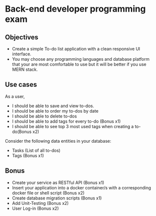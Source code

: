 # Back-end developer programming exam

## Objectives
- Create a simple To-do list application with a clean responsive UI interface.
- You may choose any programming languages and database platform that
your are most comfortable to use but it will be better if you use MERN stack.

## Use cases
As a user,
- I should be able to save and view to-dos.
- I should be able to order my to-dos by date
- I should be able to delete to-dos
- I should be able to add tags for every to-do (Bonus x1)
- I should be able to see top 3 most used tags when creating a to-do(Bonus x2)

Consider the following data entities in your database:
- Tasks (List of all to-dos)
- Tags (Bonus x1)

## Bonus
- Create your service as RESTful API (Bonus x1)
- Insert your application into a docker container/s with a corresponding docker file or shell script (Bonus x2)
- Create database migration scripts (Bonus x1)
- Add Unit-Testing (Bonus x2)
- User Log-in (Bonus x2)
